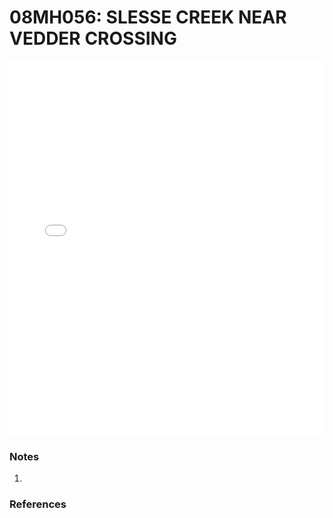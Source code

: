 # 08MH056: SLESSE CREEK NEAR VEDDER CROSSING

<iframe src="/distribution_estimation/_static/stations/08MH056_fdc.html" width="100%" height="600" frameborder="0"></iframe>

### Notes
1. 

### References

